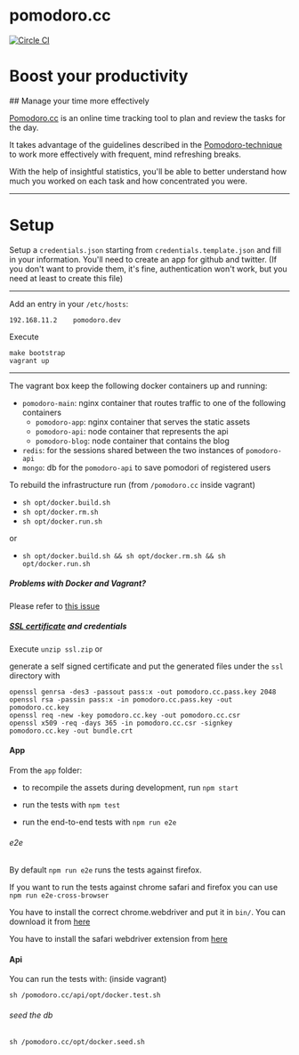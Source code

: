 pomodoro.cc
============

[![Circle CI](https://circleci.com/gh/christian-fei/pomodoro.cc.svg?style=svg)](https://circleci.com/gh/christian-fei/pomodoro.cc)

# Boost your productivity
## Manage your time more effectively

[Pomodoro.cc](http://pomodoro.cc) is an online time tracking tool to plan and review the tasks for the day.

It takes advantage of the guidelines described in the [Pomodoro-technique](http://pomodorotechnique.com) to work more effectively with frequent, mind refreshing breaks.

With the help of insightful statistics, you'll be able to better understand how much you worked on each task and how concentrated you were.

-----

# Setup


Setup a `credentials.json` starting from `credentials.template.json` and fill in your information.
You'll need to create an app for github and twitter. (If you don't want to provide them, it's fine, authentication won't work, but you need at least to create this file)

-----

Add an entry in your `/etc/hosts`:

```
192.168.11.2    pomodoro.dev
```

Execute

```
make bootstrap
vagrant up
```

-----

The vagrant box keep the following docker containers up and running:

- `pomodoro-main`: nginx container that routes traffic to one of the following containers
  - `pomodoro-app`: nginx container that serves the static assets
  - `pomodoro-api`: node container that represents the api
  - `pomodoro-blog`: node container that contains the blog
- `redis`: for the sessions shared between the two instances of `pomodoro-api`
- `mongo`: db for the `pomodoro-api` to save pomodori of registered users

To rebuild the infrastructure run (from `/pomodoro.cc` inside vagrant)

- `sh opt/docker.build.sh`
- `sh opt/docker.rm.sh`
- `sh opt/docker.run.sh`

or

- `sh opt/docker.build.sh && sh opt/docker.rm.sh && sh opt/docker.run.sh`

##### Problems with Docker and Vagrant?

Please refer to [this issue](https://github.com/mitchellh/vagrant/issues/5748)

##### [SSL certificate](https://devcenter.heroku.com/articles/ssl-certificate-self) and credentials

Execute `unzip ssl.zip` or

generate a self signed certificate and put the generated files under the `ssl` directory with

```
openssl genrsa -des3 -passout pass:x -out pomodoro.cc.pass.key 2048
openssl rsa -passin pass:x -in pomodoro.cc.pass.key -out pomodoro.cc.key
openssl req -new -key pomodoro.cc.key -out pomodoro.cc.csr
openssl x509 -req -days 365 -in pomodoro.cc.csr -signkey pomodoro.cc.key -out bundle.crt
```

#### App

From the `app` folder:

- to recompile the assets during development, run `npm start`

- run the tests with `npm test`

- run the end-to-end tests with `npm run e2e`

###### e2e

By default `npm run e2e` runs the tests against firefox.

If you want to run the tests against chrome safari and firefox you can use `npm run e2e-cross-browser`

You have to install the correct chrome.webdriver and put it in `bin/`. You can download it from [here](http://chromedriver.storage.googleapis.com/index.html?path=2.16/)

You have to install the safari webdriver extension from [here](http://selenium-release.storage.googleapis.com/index.html?path=2.45/)

#### Api

You can run the tests with: (inside vagrant)

```
sh /pomodoro.cc/api/opt/docker.test.sh
```

###### seed the db

```
sh /pomodoro.cc/opt/docker.seed.sh
```
